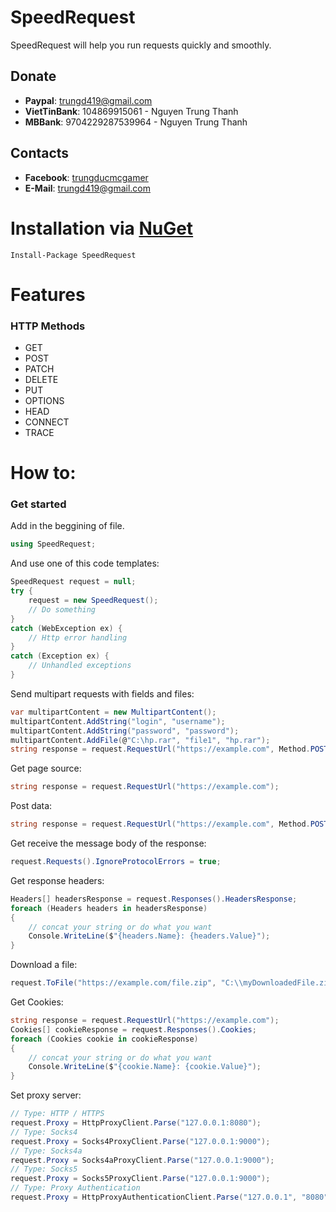 # SpeedRequest
SpeedRequest will help you run requests quickly and smoothly.

## Donate
- **Paypal**: trungd419@gmail.com
- **VietTinBank**: 104869915061 - Nguyen Trung Thanh
- **MBBank**: 9704229287539964 - Nguyen Trung Thanh

## Contacts
- **Facebook**: [trungducmcgamer](https://facebook.com/trungducmcgamer/)  
- **E-Mail**: trungd419@gmail.com

# Installation via [NuGet](https://www.nuget.org/)
```
Install-Package SpeedRequest
```
# Features
### HTTP Methods
- GET
- POST
- PATCH
- DELETE
- PUT
- OPTIONS
- HEAD
- CONNECT
- TRACE

# How to:
### Get started
Add in the beggining of file.
```csharp
using SpeedRequest;
```
And use one of this code templates:
```csharp
SpeedRequest request = null;
try {
    request = new SpeedRequest();
    // Do something 
}
catch (WebException ex) {
    // Http error handling
}
catch (Exception ex) {
    // Unhandled exceptions
}
```

Send multipart requests with fields and files:
```csharp
var multipartContent = new MultipartContent();
multipartContent.AddString("login", "username");
multipartContent.AddString("password", "password");
multipartContent.AddFile(@"C:\hp.rar", "file1", "hp.rar");
string response = request.RequestUrl("https://example.com", Method.POST, "application/x-www-form-urlencoded", multipartContent);
```

Get page source:
```csharp
string response = request.RequestUrl("https://example.com");
```

Post data:
```csharp
string response = request.RequestUrl("https://example.com", Method.POST, "application/x-www-form-urlencoded", "login=username&password=password");
```

Get receive the message body of the response:
```csharp
request.Requests().IgnoreProtocolErrors = true;
```

Get response headers:
```csharp
Headers[] headersResponse = request.Responses().HeadersResponse;
foreach (Headers headers in headersResponse)
{
    // concat your string or do what you want
    Console.WriteLine($"{headers.Name}: {headers.Value}");
}
```

Download a file:
```csharp
request.ToFile("https://example.com/file.zip", "C:\\myDownloadedFile.zip");
```

Get Cookies:
```csharp
string response = request.RequestUrl("https://example.com");
Cookies[] cookieResponse = request.Responses().Cookies;
foreach (Cookies cookie in cookieResponse)
{
    // concat your string or do what you want
    Console.WriteLine($"{cookie.Name}: {cookie.Value}");
}
```

Set proxy server:
```csharp
// Type: HTTP / HTTPS 
request.Proxy = HttpProxyClient.Parse("127.0.0.1:8080");
// Type: Socks4
request.Proxy = Socks4ProxyClient.Parse("127.0.0.1:9000");
// Type: Socks4a
request.Proxy = Socks4aProxyClient.Parse("127.0.0.1:9000");
// Type: Socks5
request.Proxy = Socks5ProxyClient.Parse("127.0.0.1:9000");
// Type: Proxy Authentication
request.Proxy = HttpProxyAuthenticationClient.Parse("127.0.0.1", "8080", "username", "password");
```
